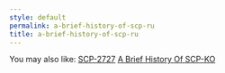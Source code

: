 ```yaml
---
style: default
permalink: a-brief-history-of-scp-ru
title: a-brief-history-of-scp-ru
---
```

You may also like:
[SCP-2727](http://scp-wiki.net/scp-2727)
[A Brief History Of SCP-KO](http://scp-wiki.net/a-brief-history-of-scp-ko)